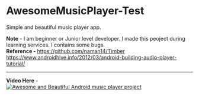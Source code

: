 # AwesomeMusicPlayer-Test
Simple and beautiful music player app.

<b>Note</b> - I am beginner or Junior level developer. I made this peoject during learning services. I contains some bugs.<br>
<b>Reference - </b><href>https://github.com/naman14/Timber</href><br>
<href>https://www.androidhive.info/2012/03/android-building-audio-player-tutorial/</href><hr>

<b>Video Here - </b><br>
[![Awesome and Beautiful Android music player project](https://img.youtube.com/vi/hJYvw072-SM/hqdefault.jpg)](https://www.youtube.com/watch?v=hJYvw072-SM "Awesome and Beautiful Android music player project.")
